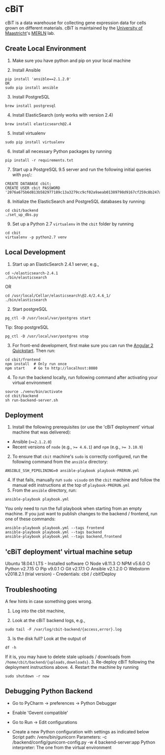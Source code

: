 cBiT
====

cBiT is a data warehouse for collecting gene expression data for cells grown on different materials. 
cBiT is maintained by the [University of Maastricht](https://www.maastrichtuniversity.nl/)'s [MERLN](http://merln.maastrichtuniversity.nl/) lab.


Create Local Environment
------------------------
1. Make sure you have python and pip on your local machine

2. Install Ansible
```
pip install 'ansible==2.1.2.0'
OR
sudo pip install ansible
```

3. Install PostgreSQL
```
brew install postgresql
```

4. Install ElasticSearch (only works with version 2.4)
```
brew install elasticsearch@2.4
```

5. Install virtualenv
```
sudo pip install virtualenv
```

6. Install all necessary Python packages by running
```
pip install -r requirements.txt
```

7. Start up a PostgreSQL 9.5 server and run the following initial queries with `psql`:
```
CREATE DATABASE cbit;
CREATE USER cbit PASSWORD '2076a675b6d813b582977189c13a3279cc9cf02a9aeab01389798d9167cf259c8b247aee9a2be149';
```

8. Initialize the ElasticSearch and PostgreSQL databases by running:
```
cd cbit/backend
./set_up_dbs.py
```

9. Set up a Python 2.7 `virtualenv` in the `cbit` folder by running
```
cd cbit
virtualenv -p python2.7 venv
```

Local Development
-----------------
1. Start up an ElasticSearch 2.4.1 server, e.g.,
```
cd ~/elasticsearch-2.4.1
./bin/elasticsearch
```
OR
```
cd /usr/local/Cellar/elasticsearch\@2.4/2.4.6_1/
./bin/elasticsearch
```

2.  Start postgreSQL
```
pg_ctl -D /usr/local/var/postgres start
```
Tip: Stop postgreSQL
```
pg_ctl -D /usr/local/var/postgres stop
```

3. For front-end development, first make sure you can run the [Angular 2 Quickstart](https://angular.io/docs/ts/latest/quickstart.html).  Then run:
```
cd cbit/frontend
npm install  # Only run once
npm start    # Go to http://localhost:8080
```

4. To run the backend locally, run following command after activating your virtual environment
```
source ./venv/bin/activate
cd cbit/backend
sh run-backend-server.sh
```

Deployment
----------
1. Install the following prerequisites (or use the 'cBiT deployment' virtual machine that was delivered):
 - Ansible (`>=2.1.2.0`)
 - Recent versions of `node` (e.g., `>= 4.6.1`) and `npm` (e.g., `>= 3.10.9`)
2. To ensure that `cbit` machine's `sudo` is correctly configured, run the following command from the `ansible` directory:
```
ANSIBLE_SSH_PIPELINING=0 ansible-playbook playbook-PRERUN.yml
```
4. If that fails, manually run `sudo visudo` on the `cbit` machine and follow the manual edit instructions at the top of `playbook-PRERUN.yml`
5. From the `ansible` directory, run:
```
ansible-playbook playbook.yml
```
You only need to run the full playbook when starting from an empty machine.  If you just want to publish changes to the backend / frontend, run one of these commands:
```
ansible-playbook playbook.yml --tags frontend
ansible-playbook playbook.yml --tags backend
ansible-playbook playbook.yml --tags backend,frontend
```

  'cBiT deployment' virtual machine setup
  ---------------------------------------
  Ubuntu 18.04.1 LTS
	  - Installed software
		  ○ Node v8.11.3
		  ○ NPM v5.6.0
		  ○ Python v2.7.15
		  ○ Pip v9.0.1
		  ○ Git v2.17.1
		  ○ Ansible v2.1.2.0
		  ○ Webstorm v2018.2.1 (trial version)
	  - Credentials: cbit / cbit!Deploy


Troubleshooting
---------------
A few hints in case something goes wrong.

1. Log into the cbit machine,

2. Look at the cBiT backend logs, e.g.,
```
sudo tail -F /var/log/cbit-backend/{access,error}.log
```
3. Is the disk full?  Look at the output of
```
df -h
```
If it is, you may have to delete stale uploads / downloads from `/home/cbit/backend/{uploads,downloads}`.
3. Re-deploy cBiT following the deployment instructions above.
4. Restart the machine by running
```
sudo shutdown -r now
```


Debugging Python Backend
-------------------------
- Go to PyCharm -> preferences -> Python Debugger
- Enable 'Gevent compatible'

- Go to Run -> Edit configurations
- Create a new Python configuration with settings as indicated below
Script path: <repo location>/venv/bin/gunicorn
Parameters: -c <repo location>/backend/config/gunicorn-config.py -w 4 backend-server:app
Python interpreter: The one from the virtual environment
